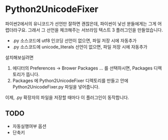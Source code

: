 # Python2UnicodeFixer

파이썬2에서의 유니코드가 선언만 잘하면 괜찮은데, 파이썬이 낯선 분들에게는 그게 어렵더라구요.
그래서 그 선언을 체크해주는 서브라임 텍스트 3 플러그인을 만들었습니다.

 * .py 소스코드에 utf8 인코딩 선언이 없으면, 파일 저장 시에 자동추가
 * .py 소스코드에 unicode_literals 선언이 없으면, 파일 저장 시에 자동추가

설치해보실려면
 1. 에디터의 Preferences -> Brower Packages ... 를 선택하시면, Packages 디렉토리가 뜹니다.
 2. Packages 에 Python2UnicodeFixer 디렉토리를 만들고 안에 Python2UnicodeFixer.py 파일을 넣어줍니다.

이제, .py 확장자의 파일을 저장할 때마다 이 플러그인이 동작합니다.

## TODO
 * 자동실행여부 옵션
 * 단축키
